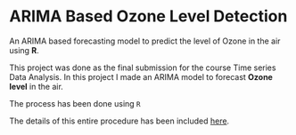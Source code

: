 # ARIMA Based Ozone Level Detection
An ARIMA based forecasting model to predict the level of Ozone in the air using **R**.

This project was done as the final submission for the course Time series Data Analysis. In this project I made an ARIMA model to forecast **Ozone level** in the air. 

The process has been done using ``R``

The details of this entire procedure has been included [here](/FinalProject.pdf).
